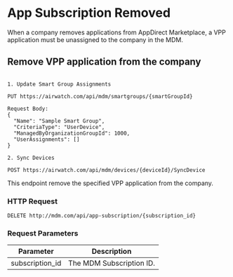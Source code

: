 # App Subscription Removed

When a company removes applications from AppDirect Marketplace, a VPP application must be unassigned to the company in the MDM.

## Remove VPP application from the company

```javascript--airwatch

1. Update Smart Group Assignments

PUT https://airwatch.com/api/mdm/smartgroups/{smartGroupId}

Request Body:
{
  "Name": "Sample Smart Group",
  "CriteriaType": "UserDevice",
  "ManagedByOrganizationGroupId": 1000,
  "UserAssignments": []
}

2. Sync Devices

POST https://airwatch.com/api/mdm/devices/{deviceId}/SyncDevice

```

This endpoint remove the specified VPP application from the company.

### HTTP Request

`DELETE http://mdm.com/api/app-subscription/{subscription_id}`

### Request Parameters

Parameter | Description
--------- | -----------
subscription_id | The MDM Subscription ID.

